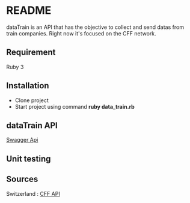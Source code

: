 # README
dataTrain is an API that has the objective to collect and send datas from train companies. Right now it's focused on the CFF network.

## Requirement
Ruby 3

## Installation
 - Clone project
 - Start project using command **ruby data_train.rb**

## dataTrain API
[Swagger Api](https://app.swaggerhub.com/apis/gabrielrossier/DataTrain/0.0.1#/default/get_trains)

## Unit testing

## Sources

Switzerland : [CFF API](https://data.sbb.ch/api/) 
